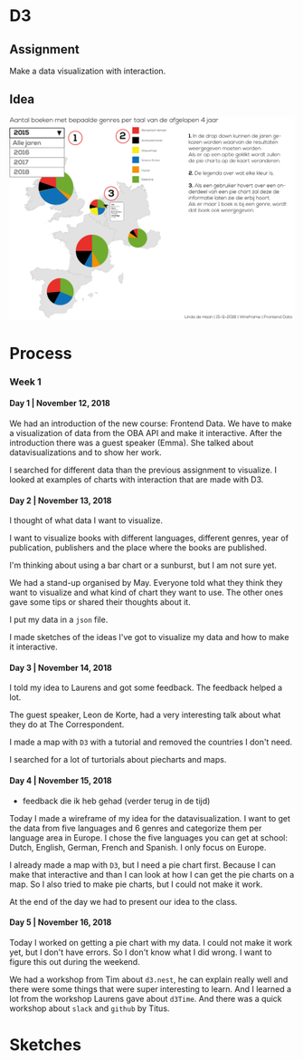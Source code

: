 # D3

## Assignment
Make a data visualization with interaction.

## Idea
<img width="600" src="/images/wireframe-datavisualisatie.jpg">


# Process
### Week 1
#### Day 1 | November 12, 2018

We had an introduction of the new course: Frontend Data. We have to make a visualization of data from the OBA API and make it interactive.
After the introduction there was a guest speaker (Emma). She talked about datavisualizations and to show her work.

I searched for different data than the previous assignment to visualize.
I looked at examples of charts with interaction that are made with D3.

#### Day 2 | November 13, 2018

I thought of what data I want to visualize.

I want to visualize books with different languages, different genres, year of publication, publishers and the place where the books are published.

I'm thinking about using a bar chart or a sunburst, but I am not sure yet.

We had a stand-up organised by May. Everyone told what they think they want to visualize and what kind of chart they want to use. The other ones gave some tips or shared their thoughts about it.

I put my data in a `json` file.

I made sketches of the ideas I've got to visualize my data and how to make it interactive.

#### Day 3 | November 14, 2018

I told my idea to Laurens and got some feedback. The feedback helped a lot.

The guest speaker, Leon de Korte, had a very interesting talk about what they do at The Correspondent.

I made a map with `D3` with a tutorial and removed the countries I don't need.

I searched for a lot of turtorials about piecharts and maps.

#### Day 4 | November 15, 2018

* feedback die ik heb gehad (verder terug in de tijd)

Today I made a wireframe of my idea for the datavisualization.
I want to get the data from five languages and 6 genres and categorize them per language area in Europe.
I chose the five languages you can get at school: Dutch, English, German, French and Spanish. I only focus on Europe.

I already made a map with `D3`, but I need a pie chart first. Because I can make that interactive and than I can look at how I can get the pie charts on a map.
So I also tried to make pie charts, but I could not make it work.

At the end of the day we had to present our idea to the class.

#### Day 5 | November 16, 2018

Today I worked on getting a pie chart with my data. I could not make it work yet, but I don't have errors. So I don't know what I did wrong.
I want to figure this out during the weekend.

We had a workshop from Tim about `d3.nest`, he can explain really well and there were some things that were super interesting to learn.
And I learned a lot from the workshop Laurens gave about `d3Time`.
And there was a quick workshop about `slack` and `github` by Titus.

# Sketches
